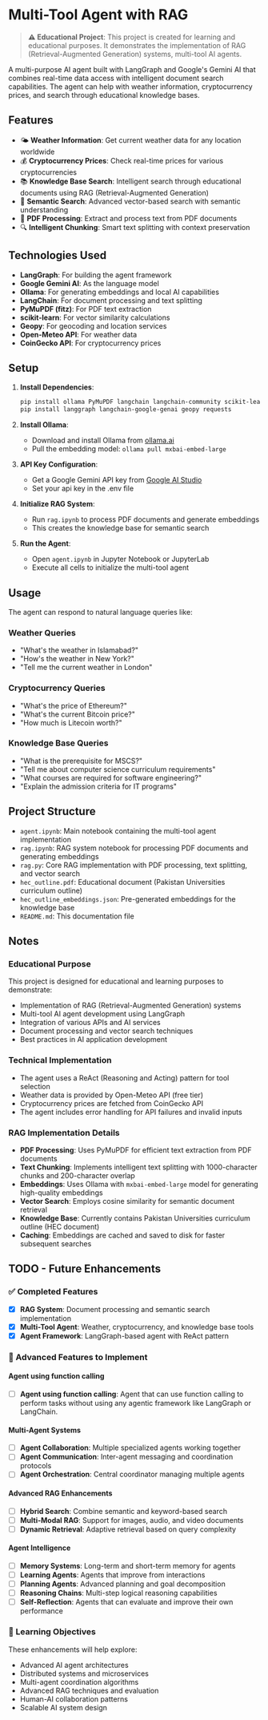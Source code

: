 # Multi-Tool Agent with RAG

> **⚠️ Educational Project**: This project is created for learning and educational purposes. It demonstrates the implementation of RAG (Retrieval-Augmented Generation) systems, multi-tool AI agents.

A multi-purpose AI agent built with LangGraph and Google's Gemini AI that combines real-time data access with intelligent document search capabilities. The agent can help with weather information, cryptocurrency prices, and search through educational knowledge bases.

## Features

- 🌤️ **Weather Information**: Get current weather data for any location worldwide
- 💰 **Cryptocurrency Prices**: Check real-time prices for various cryptocurrencies
- 📚 **Knowledge Base Search**: Intelligent search through educational documents using RAG (Retrieval-Augmented Generation)
- 🧠 **Semantic Search**: Advanced vector-based search with semantic understanding
- 📄 **PDF Processing**: Extract and process text from PDF documents
- 🔍 **Intelligent Chunking**: Smart text splitting with context preservation

## Technologies Used

- **LangGraph**: For building the agent framework
- **Google Gemini AI**: As the language model
- **Ollama**: For generating embeddings and local AI capabilities
- **LangChain**: For document processing and text splitting
- **PyMuPDF (fitz)**: For PDF text extraction
- **scikit-learn**: For vector similarity calculations
- **Geopy**: For geocoding and location services
- **Open-Meteo API**: For weather data
- **CoinGecko API**: For cryptocurrency prices

## Setup

1. **Install Dependencies**:
   ```bash
   pip install ollama PyMuPDF langchain langchain-community scikit-learn
   pip install langgraph langchain-google-genai geopy requests
   ```

2. **Install Ollama**:
   - Download and install Ollama from [ollama.ai](https://ollama.ai)
   - Pull the embedding model: `ollama pull mxbai-embed-large`

3. **API Key Configuration**:
   - Get a Google Gemini API key from [Google AI Studio](https://aistudio.google.com/apikey)
   - Set your api key in the .env file

4. **Initialize RAG System**:
   - Run `rag.ipynb` to process PDF documents and generate embeddings
   - This creates the knowledge base for semantic search

5. **Run the Agent**:
   - Open `agent.ipynb` in Jupyter Notebook or JupyterLab
   - Execute all cells to initialize the multi-tool agent

## Usage

The agent can respond to natural language queries like:

### Weather Queries
- "What's the weather in Islamabad?"
- "How's the weather in New York?"
- "Tell me the current weather in London"

### Cryptocurrency Queries
- "What's the price of Ethereum?"
- "What's the current Bitcoin price?"
- "How much is Litecoin worth?"

### Knowledge Base Queries
- "What is the prerequisite for MSCS?"
- "Tell me about computer science curriculum requirements"
- "What courses are required for software engineering?"
- "Explain the admission criteria for IT programs"

## Project Structure

- `agent.ipynb`: Main notebook containing the multi-tool agent implementation
- `rag.ipynb`: RAG system notebook for processing PDF documents and generating embeddings
- `rag.py`: Core RAG implementation with PDF processing, text splitting, and vector search
- `hec_outline.pdf`: Educational document (Pakistan Universities curriculum outline)
- `hec_outline_embeddings.json`: Pre-generated embeddings for the knowledge base
- `README.md`: This documentation file

## Notes

### Educational Purpose
This project is designed for educational and learning purposes to demonstrate:
- Implementation of RAG (Retrieval-Augmented Generation) systems
- Multi-tool AI agent development using LangGraph
- Integration of various APIs and AI services
- Document processing and vector search techniques
- Best practices in AI application development

### Technical Implementation
- The agent uses a ReAct (Reasoning and Acting) pattern for tool selection
- Weather data is provided by Open-Meteo API (free tier)
- Cryptocurrency prices are fetched from CoinGecko API
- The agent includes error handling for API failures and invalid inputs

### RAG Implementation Details

- **PDF Processing**: Uses PyMuPDF for efficient text extraction from PDF documents
- **Text Chunking**: Implements intelligent text splitting with 1000-character chunks and 200-character overlap
- **Embeddings**: Uses Ollama with `mxbai-embed-large` model for generating high-quality embeddings
- **Vector Search**: Employs cosine similarity for semantic document retrieval
- **Knowledge Base**: Currently contains Pakistan Universities curriculum outline (HEC document)
- **Caching**: Embeddings are cached and saved to disk for faster subsequent searches

## TODO - Future Enhancements

### ✅ Completed Features
- [x] **RAG System**: Document processing and semantic search implementation
- [x] **Multi-Tool Agent**: Weather, cryptocurrency, and knowledge base tools
- [x] **Agent Framework**: LangGraph-based agent with ReAct pattern

### 🚀 Advanced Features to Implement
#### Agent using function calling
- [ ] **Agent using function calling**: Agent that can use function calling to perform tasks without using any agentic framework like LangGraph or LangChain.

#### Multi-Agent Systems
- [ ] **Agent Collaboration**: Multiple specialized agents working together
- [ ] **Agent Communication**: Inter-agent messaging and coordination protocols
- [ ] **Agent Orchestration**: Central coordinator managing multiple agents

#### Advanced RAG Enhancements
- [ ] **Hybrid Search**: Combine semantic and keyword-based search
- [ ] **Multi-Modal RAG**: Support for images, audio, and video documents
- [ ] **Dynamic Retrieval**: Adaptive retrieval based on query complexity

#### Agent Intelligence
- [ ] **Memory Systems**: Long-term and short-term memory for agents
- [ ] **Learning Agents**: Agents that improve from interactions
- [ ] **Planning Agents**: Advanced planning and goal decomposition
- [ ] **Reasoning Chains**: Multi-step logical reasoning capabilities
- [ ] **Self-Reflection**: Agents that can evaluate and improve their own performance

### 🎯 Learning Objectives
These enhancements will help explore:
- Advanced AI agent architectures
- Distributed systems and microservices
- Multi-agent coordination algorithms
- Advanced RAG techniques and evaluation
- Human-AI collaboration patterns
- Scalable AI system design
